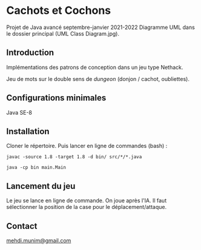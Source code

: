 # Cachots et Cochons

Projet de Java avancé septembre-janvier 2021-2022
Diagramme UML dans le dossier principal (UML Class Diagram.jpg).

## Introduction
Implémentations des patrons de conception dans un jeu type Nethack.

Jeu de mots sur le double sens de *dungeon* (donjon / cachot, oubliettes).

## Configurations minimales
Java SE-8

## Installation
Cloner le répertoire. Puis lancer en ligne de commandes (bash) : 

`javac -source 1.8 -target 1.8 -d bin/ src/*/*.java`

`java -cp bin main.Main`

## Lancement du jeu
Le jeu se lance en ligne de commande. On joue après l'IA. Il faut sélectionner la position de la case pour le déplacement/attaque. 

## Contact
mehdi.munim@gmail.com
